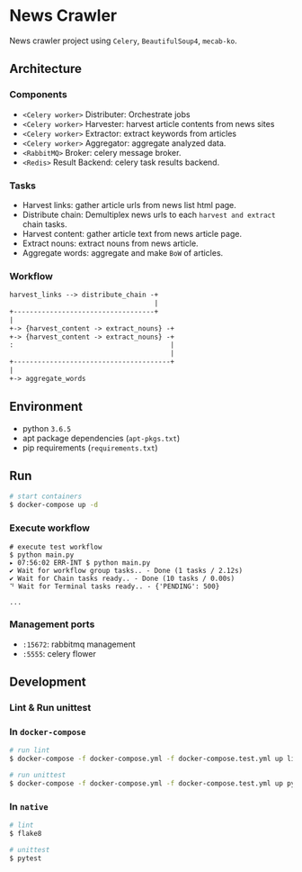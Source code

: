 # News Crawler

News crawler project using `Celery`, `BeautifulSoup4`, `mecab-ko`.

## Architecture

### Components

- `<Celery worker>` Distributer: Orchestrate jobs
- `<Celery worker>` Harvester: harvest article contents from news sites
- `<Celery worker>` Extractor: extract keywords from articles
- `<Celery worker>` Aggregator: aggregate analyzed data.
- `<RabbitMQ>` Broker: celery message broker.
- `<Redis>` Result Backend: celery task results backend.

### Tasks

- Harvest links: gather article urls from news list html page.
- Distribute chain: Demultiplex news urls to each `harvest and extract` chain tasks.
- Harvest content: gather article text from news article page.
- Extract nouns: extract nouns from news article.
- Aggregate words: aggregate and make `BoW` of articles.

### Workflow

``` txt
harvest_links --> distribute_chain -+
                                    |
+-----------------------------------+
|
+-> {harvest_content -> extract_nouns} -+
+-> {harvest_content -> extract_nouns} -+
:                                       |
                                        |
+---------------------------------------+
|
+-> aggregate_words
```

## Environment

* python `3.6.5`
* apt package dependencies (`apt-pkgs.txt`)
* pip requirements (`requirements.txt`)

## Run

``` sh
# start containers
$ docker-compose up -d
```

### Execute workflow

```
# execute test workflow
$ python main.py
▸ 07:56:02 ERR-INT $ python main.py
✔ Wait for workflow group tasks.. - Done (1 tasks / 2.12s)
✔ Wait for Chain tasks ready.. - Done (10 tasks / 0.00s)
⠙ Wait for Terminal tasks ready.. - {'PENDING': 500}

...

```

### Management ports

- `:15672`: rabbitmq management
- `:5555`: celery flower

## Development

### Lint & Run unittest

### In `docker-compose`

``` sh
# run lint
$ docker-compose -f docker-compose.yml -f docker-compose.test.yml up lint

# run unittest
$ docker-compose -f docker-compose.yml -f docker-compose.test.yml up pytest
```

### In `native`

``` sh
# lint
$ flake8

# unittest
$ pytest
```
